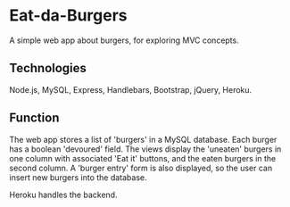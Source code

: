# Eat-da-Burgers
A simple web app about burgers, for exploring MVC concepts.

## Technologies
Node.js, MySQL, Express, Handlebars, Bootstrap, jQuery, Heroku.

## Function
The web app stores a list of 'burgers' in a MySQL database.  Each burger has a boolean 'devoured' field.  The views display the 'uneaten' burgers in one column with associated 'Eat it' buttons, and the eaten burgers in the second column.
A 'burger entry' form is also displayed, so the user can insert new burgers into the database.

Heroku handles the backend.
